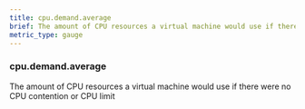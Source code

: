 ```yaml
---
title: cpu.demand.average
brief: The amount of CPU resources a virtual machine would use if there were no CPU contention or CPU limit
metric_type: gauge
---
```

### cpu.demand.average

The amount of CPU resources a virtual machine would use if there were no CPU contention or CPU limit